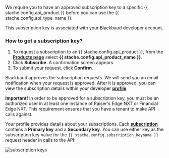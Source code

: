 <p>We require you to have an approved subscription key to a specific {{ stache.config.api_product }} before you can use the {{ stache.config.api_type_name }}.</p>
<p>This subscription key is associated with your Blackbaud developer account.</p>

<h3>How to get a subscription key?</h3>

1. To request a subscription to an {{ stache.config.api_product }}, from the <strong><a href="{{ stache.config.portal_products }}" target="_blank">Products page</a></strong> select **{{ stache.config.api_product_name }}**.
2. Click **Subscribe**. A confirmation screen appears.
3. To submit your request, click **Confirm**.

Blackbaud approves the subscription requests. We will send you an email notification when your request is approved. After it is approved, you can view the subscription details within your developer <strong><a href="{{ stache.config.portal_profile }}" target="_blank">profile</a></strong>.

<p class="alert alert-warning"><strong>Important!</strong> In order to be approved for a subscription key, you must be an authorized user in at least one instance of Raiser's Edge NXT or Financial Edge NXT. This requirement ensures that you have a tenant to make API calls against.</p>

Your profile provides details about your subscriptions. Each <a href="{{ stache.config.guide_basics_subscription }}"><strong>subscription</strong></a> contains a **Primary key** and a **Secondary key**. You can use either key as the subscription key value for the `{{ stache.config.subscription_keyname }}` request header in calls to the API:

  ![subscription keys][step-2-subscription]

  [step-2-subscription]: /assets/img/getting_started_step_2_subscription.png


